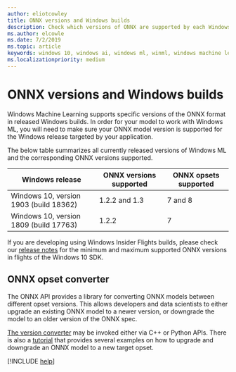 ```yaml
---
author: eliotcowley
title: ONNX versions and Windows builds
description: Check which versions of ONNX are supported by each Windows 10 build.
ms.author: elcowle
ms.date: 7/2/2019
ms.topic: article
keywords: windows 10, windows ai, windows ml, winml, windows machine learning, onnx
ms.localizationpriority: medium
---
```


# ONNX versions and Windows builds

Windows Machine Learning supports specific versions of the ONNX format in released Windows builds. In order for your model to work with Windows ML, you will need to make sure your ONNX model version is supported for the Windows release targeted by your application.

The below table summarizes all currently released versions of Windows ML and the corresponding ONNX versions supported.

| Windows release | ONNX versions supported | ONNX opsets supported |
|-----------------|-------------------------|-----------------------|
| Windows 10, version 1903 (build 18362) | 1.2.2 and 1.3 | 7 and 8 |
| Windows 10, version 1809 (build 17763) | 1.2.2 | 7 |

If you are developing using Windows Insider Flights builds, please check our [release notes](release-notes.md) for the minimum and maximum supported ONNX versions in flights of the Windows 10 SDK.

## ONNX opset converter

The ONNX API provides a library for converting ONNX models between different opset versions. This allows developers and data scientists to either upgrade an existing ONNX model to a newer version, or downgrade the model to an older version of the ONNX spec.

[The version converter](https://github.com/onnx/onnx/blob/master/docs/VersionConverter.md) may be invoked either via C++ or Python APIs. There is also a [tutorial](https://github.com/onnx/tutorials/blob/master/tutorials/ExportModelFromPyTorchToDifferentONNXOpsetVersions.md) that provides several examples on how to upgrade and downgrade an ONNX model to a new target opset.

[!INCLUDE [help](../includes/get-help.md)]
